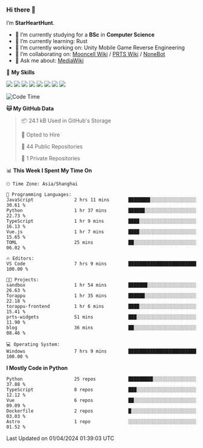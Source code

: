 ### Hi there 👋

I’m **StarHeartHunt**.

- 🏫 I’m currently studying for a **BSc** in **Computer Science**
- 🌱 I’m currently learning: Rust
- 🔭 I’m currently working on: Unity Mobile Game Reverse Engineering
- 👯 I’m collaborating on: [Mooncell Wiki](https://fgo.wiki/) / [PRTS Wiki](http://prts.wiki/) / [NoneBot](https://github.com/nonebot)
- 💬 Ask me about: [MediaWiki](https://www.mediawiki.org)

🌟 **My Skills**

![](https://img.shields.io/badge/-Python-3e74a2?style=flat-square&logo=Python&logoColor=fff)
![](https://img.shields.io/badge/-Node.js-339933?style=flat-square&logo=node.js&logoColor=fff)
![](https://img.shields.io/badge/-Vue-4fc08d?style=flat-square&logo=vue.js&logoColor=fff)
![](https://img.shields.io/badge/-React-2d98ce?style=flat-square&logo=React&logoColor=fff)
![](https://img.shields.io/badge/-TypeScript-3178C6?style=flat-square&logo=TypeScript&logoColor=fff)
![](https://img.shields.io/badge/-Docker-2496ED?style=flat-square&logo=Docker&logoColor=fff)
![](https://img.shields.io/badge/-Linux-000000?style=flat-square&logo=Linux&logoColor=fff)
![](https://img.shields.io/badge/-Dotnet-512bd4?style=flat-square&logo=.net&logoColor=fff)

<!--START_SECTION:waka-->
![Code Time](http://img.shields.io/badge/Code%20Time-930%20hrs%2055%20mins-blue)

**🐱 My GitHub Data** 

> 📦 24.1 kB Used in GitHub's Storage 
 > 
> 💼 Opted to Hire
 > 
> 📜 44 Public Repositories 
 > 
> 🔑 1 Private Repositories 
 > 
📊 **This Week I Spent My Time On** 

```text
🕑︎ Time Zone: Asia/Shanghai

💬 Programming Languages: 
JavaScript               2 hrs 11 mins       ████████░░░░░░░░░░░░░░░░░   30.61 % 
Python                   1 hr 37 mins        ██████░░░░░░░░░░░░░░░░░░░   22.73 % 
TypeScript               1 hr 9 mins         ████░░░░░░░░░░░░░░░░░░░░░   16.13 % 
Vue.js                   1 hr 7 mins         ████░░░░░░░░░░░░░░░░░░░░░   15.65 % 
TOML                     25 mins             ██░░░░░░░░░░░░░░░░░░░░░░░   06.02 % 

🔥 Editors: 
VS Code                  7 hrs 9 mins        █████████████████████████   100.00 % 

🐱‍💻 Projects: 
sandbox                  1 hr 54 mins        ███████░░░░░░░░░░░░░░░░░░   26.63 % 
Torappu                  1 hr 35 mins        ██████░░░░░░░░░░░░░░░░░░░   22.18 % 
torappu-frontend         1 hr 6 mins         ████░░░░░░░░░░░░░░░░░░░░░   15.41 % 
prts-widgets             51 mins             ███░░░░░░░░░░░░░░░░░░░░░░   11.90 % 
blog                     36 mins             ██░░░░░░░░░░░░░░░░░░░░░░░   08.46 % 

💻 Operating System: 
Windows                  7 hrs 9 mins        █████████████████████████   100.00 % 
```

**I Mostly Code in Python** 

```text
Python                   25 repos            █████████░░░░░░░░░░░░░░░░   37.88 % 
TypeScript               8 repos             ███░░░░░░░░░░░░░░░░░░░░░░   12.12 % 
Vue                      6 repos             ██░░░░░░░░░░░░░░░░░░░░░░░   09.09 % 
Dockerfile               2 repos             █░░░░░░░░░░░░░░░░░░░░░░░░   03.03 % 
Astro                    1 repo              ░░░░░░░░░░░░░░░░░░░░░░░░░   01.52 % 
```




 Last Updated on 01/04/2024 01:39:03 UTC
<!--END_SECTION:waka-->
